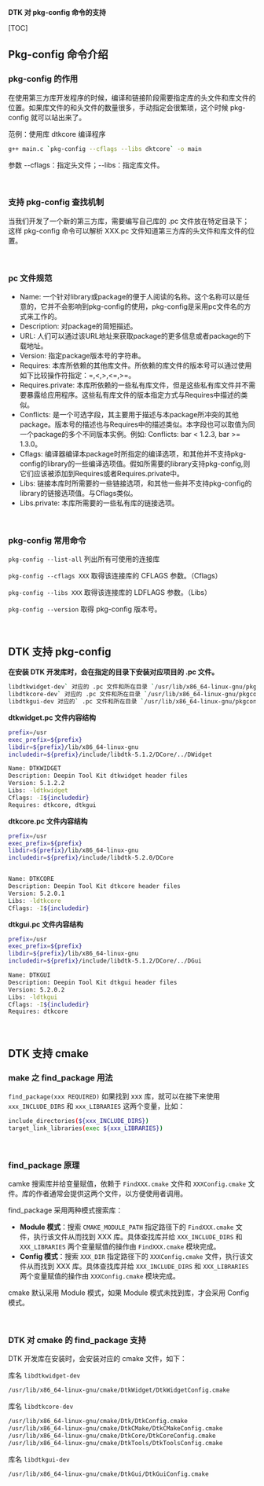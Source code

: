 

**DTK 对 pkg-config 命令的支持**

[TOC]

## Pkg-config 命令介绍

### pkg-config 的作用

在使用第三方库开发程序的时候，编译和链接阶段需要指定库的头文件和库文件的位置。如果库文件的和头文件的数量很多，手动指定会很繁琐，这个时候 pkg-config 就可以站出来了。

范例：使用库  dtkcore 编译程序

```bash
g++ main.c `pkg-config --cflags --libs dktcore` -o main
```

参数   --cflags：指定头文件；--libs：指定库文件。

<br>

### 支持 pkg-config 查找机制

当我们开发了一个新的第三方库，需要编写自己库的 .pc 文件放在特定目录下；这样 pkg-config 命令可以解析 XXX.pc 文件知道第三方库的头文件和库文件的位置。

<br>

### pc 文件规范

- Name: 一个针对library或package的便于人阅读的名称。这个名称可以是任意的，它并不会影响到pkg-config的使用，pkg-config是采用pc文件名的方式来工作的。
- Description: 对package的简短描述。
- URL: 人们可以通过该URL地址来获取package的更多信息或者package的下载地址。
- Version: 指定package版本号的字符串。
- Requires: 本库所依赖的其他库文件。所依赖的库文件的版本号可以通过使用如下比较操作符指定：=,<,>,<=,>=。
- Requires.private: 本库所依赖的一些私有库文件，但是这些私有库文件并不需要暴露给应用程序。这些私有库文件的版本指定方式与Requires中描述的类似。
- Conflicts: 是一个可选字段，其主要用于描述与本package所冲突的其他package。版本号的描述也与Requires中的描述类似。本字段也可以取值为同一个package的多个不同版本实例。例如: Conflicts: bar < 1.2.3, bar >= 1.3.0。
- Cflags: 编译器编译本package时所指定的编译选项，和其他并不支持pkg-config的library的一些编译选项值。假如所需要的library支持pkg-config,则它们应该被添加到Requires或者Requires.private中。
- Libs: 链接本库时所需要的一些链接选项，和其他一些并不支持pkg-config的library的链接选项值。与Cflags类似。
- Libs.private: 本库所需要的一些私有库的链接选项。

<br>

### pkg-config 常用命令

`pkg-config --list-all` 列出所有可使用的连接库

`pkg-config --cflags XXX` 取得该连接库的 CFLAGS 参数。（Cflags）

`pkg-config --libs XXX` 取得该连接库的 LDFLAGS 参数。（Libs）

`pkg-config --version` 取得 pkg-config 版本号。

<br>

## DTK 支持 pkg-config

**在安装 DTK 开发库时，会在指定的目录下安装对应项目的 .pc 文件。**

```bash
libdtkwidget-dev` 对应的 .pc 文件和所在目录 `/usr/lib/x86_64-linux-gnu/pkgconfig/dtkwidget.pc
libdtkcore-dev` 对应的 .pc 文件和所在目录 `/usr/lib/x86_64-linux-gnu/pkgconfig/dtkcore.pc
libdtkgui-dev 对应的` .pc 文件和所在目录 `/usr/lib/x86_64-linux-gnu/pkgconfig/dtkgui.pc
```

**dtkwidget.pc 文件内容结构**

```bash
prefix=/usr
exec_prefix=${prefix}
libdir=${prefix}/lib/x86_64-linux-gnu
includedir=${prefix}/include/libdtk-5.1.2/DCore/../DWidget

Name: DTKWIDGET
Description: Deepin Tool Kit dtkwidget header files
Version: 5.1.2.2
Libs: -ldtkwidget 
Cflags: -I${includedir}
Requires: dtkcore, dtkgui
```

**dtkcore.pc 文件内容结构**

```bash
prefix=/usr
exec_prefix=${prefix}
libdir=${prefix}/lib/x86_64-linux-gnu
includedir=${prefix}/include/libdtk-5.2.0/DCore


Name: DTKCORE
Description: Deepin Tool Kit dtkcore header files
Version: 5.2.0.1
Libs: -ldtkcore 
Cflags: -I${includedir}
```

**dtkgui.pc 文件内容结构**

```bash
prefix=/usr
exec_prefix=${prefix}
libdir=${prefix}/lib/x86_64-linux-gnu
includedir=${prefix}/include/libdtk-5.1.2/DCore/../DGui

Name: DTKGUI
Description: Deepin Tool Kit dtkgui header files
Version: 5.2.0.2
Libs: -ldtkgui 
Cflags: -I${includedir}
Requires: dtkcore
```

<br>

## DTK 支持 cmake

### make 之 find_package 用法

`find_package(xxx REQUIRED)` 如果找到 xxx 库，就可以在接下来使用  `xxx_INCLUDE_DIRS` 和 `xxx_LIBRARIES` 这两个变量，比如：

```bash
include_directories(${xxx_INCLUDE_DIRS})
target_link_libraries(exec ${xxx_LIBRARIES})
```

<br>

### find_package 原理

camke 搜索库并给变量赋值，依赖于 `FindXXX.cmake` 文件和 `XXXConfig.cmake` 文件。库的作者通常会提供这两个文件，以方便使用者调用。

find_package 采用两种模式搜索库：

- **Module 模式**：搜索 `CMAKE_MODULE_PATH` 指定路径下的 `FindXXX.cmake` 文件，执行该文件从而找到 XXX 库。具体查找库并给 `XXX_INCLUDE_DIRS` 和 `XXX_LIBRARIES` 两个变量赋值的操作由 `FindXXX.cmake` 模块完成。
- **Config 模式**：搜索  `XXX_DIR` 指定路径下的 `XXXConfig.cmake` 文件，执行该文件从而找到 XXX 库。具体查找库并给 `XXX_INCLUDE_DIRS` 和 `XXX_LIBRARIES` 两个变量赋值的操作由 `XXXConfig.cmake` 模块完成。

cmake 默认采用 Module 模式，如果 Module 模式未找到库，才会采用 Config 模式。

<br>

### DTK 对 cmake 的 find_package 支持

DTK 开发库在安装时，会安装对应的 cmake 文件，如下：

库名 `libdtkwidget-dev`

```bash
/usr/lib/x86_64-linux-gnu/cmake/DtkWidget/DtkWidgetConfig.cmake
```

库名 `libdtkcore-dev`

```bash
/usr/lib/x86_64-linux-gnu/cmake/Dtk/DtkConfig.cmake
/usr/lib/x86_64-linux-gnu/cmake/DtkCMake/DtkCMakeConfig.cmake
/usr/lib/x86_64-linux-gnu/cmake/DtkCore/DtkCoreConfig.cmake
/usr/lib/x86_64-linux-gnu/cmake/DtkTools/DtkToolsConfig.cmake
```

库名 `libdtkgui-dev`

```bash
/usr/lib/x86_64-linux-gnu/cmake/DtkGui/DtkGuiConfig.cmake
```
